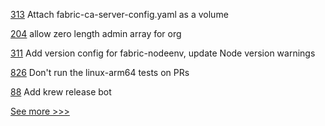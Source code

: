 
[313](https://github.com/hyperledger-labs/fablo/pull/313) Attach fabric-ca-server-config.yaml as a volume

[204](https://github.com/hyperledger-labs/fabric-operations-console/pull/204) allow zero length admin array for org

[311](https://github.com/hyperledger-labs/fablo/pull/311) Add version config for fabric-nodeenv, update Node version warnings

[826](https://github.com/hyperledger-labs/solang/pull/826) Don't run the linux-arm64 tests on PRs

[88](https://github.com/hyperledger-labs/hlf-operator/pull/88) Add krew release bot


[See more >>>](https://start-here.hyperledger.org/pull-requests)
